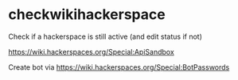 # checkwikihackerspace
Check if a hackerspace is still active (and edit status if not)


https://wiki.hackerspaces.org/Special:ApiSandbox


Create bot via 
https://wiki.hackerspaces.org/Special:BotPasswords